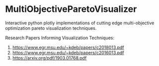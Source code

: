 # MultiObjectiveParetoVisualizer
Interactive python plotly implementations of cutting edge multi-objective optimization pareto visualization techniques.


Research Papers Informing Visualization Techniques:
1. https://www.egr.msu.edu/~kdeb/papers/c2018013.pdf
2. https://www.egr.msu.edu/~kdeb/papers/c2016013.pdf
3. https://arxiv.org/pdf/1903.01768.pdf
